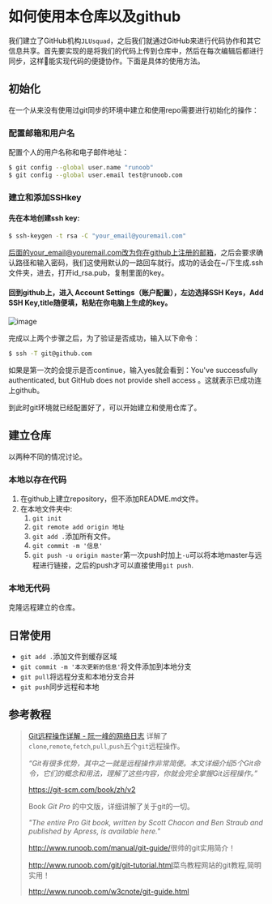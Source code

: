 # 如何使用本仓库以及github

我们建立了GitHub机构`JLUsquad`，之后我们就通过GitHub来进行代码协作和其它信息共享。首先要实现的是将我们的代码上传到仓库中，然后在每次编辑后都进行同步，这样能实现代码的便捷协作。下面是具体的使用方法。

## 初始化

在一个从来没有使用过git同步的环境中建立和使用repo需要进行初始化的操作：

### 配置邮箱和用户名

配置个人的用户名称和电子邮件地址：

```bash
$ git config --global user.name "runoob"
$ git config --global user.email test@runoob.com
```

### 建立和添加SSHkey

#### 先在本地创建ssh key:

```bash
$ ssh-keygen -t rsa -C "your_email@youremail.com"
```

后面的your_email@youremail.com改为你在github上注册的邮箱，之后会要求确认路径和输入密码，我们这使用默认的一路回车就行。成功的话会在~/下生成.ssh文件夹，进去，打开id_rsa.pub，复制里面的key。

#### 回到github上，进入 Account Settings（账户配置），左边选择SSH Keys，Add SSH Key,title随便填，粘贴在你电脑上生成的key。
![image](http://www.runoob.com/wp-content/uploads/2014/05/github-account.jpg)

完成以上两个步骤之后，为了验证是否成功，输入以下命令：

```bash
$ ssh -T git@github.com
```

如果是第一次的会提示是否continue，输入yes就会看到：You've successfully authenticated, but GitHub does not provide shell access 。这就表示已成功连上github。

到此时git环境就已经配置好了，可以开始建立和使用仓库了。

## 建立仓库

以两种不同的情况讨论。

### 本地以存在代码

1. 在github上建立repository，但不添加README.md文件。
2. 在本地文件夹中:
    1. `git init`
    2. `git remote add origin 地址`
    3. `git add .`添加所有文件。
    4. `git commit -m '信息'`
    5. `git push -u origin master`第一次push时加上`-u`可以将本地master与远程进行链接，之后的push才可以直接使用`git push`.

### 本地无代码

克隆远程建立的仓库。

## 日常使用

* `git add .`添加文件到缓存区域
* `git commit -m '本次更新的信息'`将文件添加到本地分支
* `git pull`将远程分支和本地分支合并
* `git push`同步远程和本地

## 参考教程

>[Git远程操作详解 - 阮一峰的网络日志](http://www.ruanyifeng.com/blog/2014/06/git_remote.html)
>详解了 `clone`,`remote`,`fetch`,`pull`,`push`五个`git`远程操作。
>
>*“Git有很多优势，其中之一就是远程操作非常简便。本文详细介绍5个Git命令，它们的概念和用法，理解了这些内容，你就会完全掌握Git远程操作。”*
>
><https://git-scm.com/book/zh/v2>
>
>Book *Git Pro* 的中文版，详细讲解了关于git的一切。
>
>*"The entire Pro Git book, written by Scott Chacon and Ben Straub and published by Apress, is available here."*
>
><http://www.runoob.com/manual/git-guide/>很帅的git实用简介！
>
><http://www.runoob.com/git/git-tutorial.html>菜鸟教程网站的git教程,简明实用！
>
><http://www.runoob.com/w3cnote/git-guide.html>